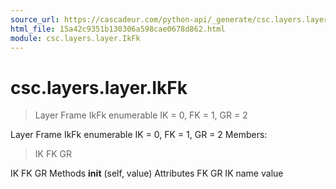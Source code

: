 ```yaml
---
source_url: https://cascadeur.com/python-api/_generate/csc.layers.layer.IkFk.html
html_file: 15a42c9351b130306a598cae0678d862.html
module: csc.layers.layer.IkFk
---
```


# csc.layers.layer.IkFk 

> Layer Frame IkFk enumerable
> IK = 0, FK = 1, GR = 2

Layer Frame IkFk enumerable IK = 0, FK = 1, GR = 2 Members:
> IK
> FK
> GR

IK FK GR Methods __init__ (self, value) Attributes FK GR IK name value